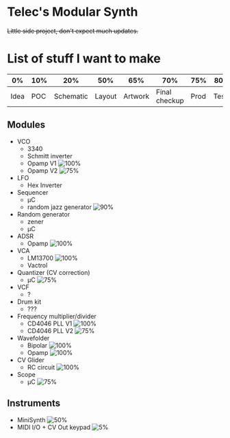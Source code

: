 # Telec's Modular Synth

~~Little side project, don't expect much updates.~~

# List of stuff I want to make

| 0%   | 10% | 20%       | 50%    | 65%     | 70%           | 75%  | 80%   | 100% |
|----- |---- |---------- |------- |-------- |-------------- |----- |------ |----- |
| Idea | POC | Schematic | Layout | Artwork | Final checkup | Prod | Tests | Done |

## Modules

* VCO
	- 3340
	- Schmitt inverter
	- Opamp V1 ![100%](https://progress-bar.dev/100)
	- Opamp V2 ![75%](https://progress-bar.dev/75)
* LFO
	- Hex Inverter
* Sequencer
	- µC
	- random jazz generator ![90%](https://progress-bar.dev/90)
* Random generator
	- zener
	- µC
* ADSR
	- Opamp ![100%](https://progress-bar.dev/100)
* VCA
	- LM13700 ![100%](https://progress-bar.dev/100)
	- Vactrol
* Quantizer (CV correction)
	- µC ![75%](https://progress-bar.dev/75)
* VCF
	- ?
* Drum kit
	- ???
* Frequency multiplier/divider
	- CD4046 PLL V1 ![100%](https://progress-bar.dev/100)
	- CD4046 PLL V2 ![75%](https://progress-bar.dev/75)
* Wavefolder
	- Bipolar ![100%](https://progress-bar.dev/100)
	- Opamp ![100%](https://progress-bar.dev/100)
* CV Glider
	- RC circuit ![100%](https://progress-bar.dev/100)
* Scope
	- µC ![75%](https://progress-bar.dev/75)

## Instruments

* MiniSynth ![50%](https://progress-bar.dev/50)
* MIDI I/O + CV Out keypad ![5%](https://progress-bar.dev/5)
